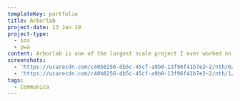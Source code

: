```yaml
---
templateKey: portfolio
title: Arborlab
project-date: 13 Jan 19
project-type:
  - ios
  - pwa
content: Arborlab is one of the largest scale project I ever worked on.
screenshots:
  - 'https://ucarecdn.com/c40b8256-db5c-45cf-a9b0-13f96f41b7e2~2/nth/0/'
  - 'https://ucarecdn.com/c40b8256-db5c-45cf-a9b0-13f96f41b7e2~2/nth/1/'
tags:
  - Communica
---
```


